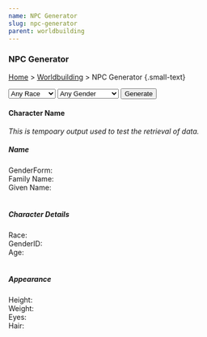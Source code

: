 ```yaml
---
name: NPC Generator
slug: npc-generator
parent: worldbuilding
---
```

### NPC Generator
[Home](dm-operations-center) > [Worldbuilding](worldbuilding-menu) > NPC Generator {.small-text}

<div class="controls">
    <select id="selectRace">
        <option value="none">Any Race</option>
        <option value="dragonborn">Dragonborn</option>
        <option value="dwarf">Dwarf</option>
        <option value="elf">Elf</option>
    </select>
    <select id="selectGender">
        <option value="none">Any Gender</option>
        <option value="feminine">Cisgender (F)</option>
        <option value="masculine">Cisgender (M)</option>
        <option value="none">Nonbinary</option>
        <option value="feminine">Transgender (F)</option>
        <option value="masculine">Transgender (M)</option>
    </select>
    <button id="buttonGenerateNPC" onclick="generateNPC()">Generate</button> 
</div>

<div class="result">
    <h4 id="npcFullName">Character Name</h4>
    <em class="small-text">This is tempoary output used to test the retrieval of data.</em>
    <div class="small-text">
        <h5>Name</h5>
        GenderForm: <strong id="npcGenderForm"></strong><br/>
        Family Name: <strong id="npcFamilyName"></strong><br/>
        Given Name: <strong id="npcGivenName"></strong><br/>
        <br/>
        <h5>Character Details</h5>
        Race: <strong id="npcRace"></strong><br/>
        GenderID: <strong id="npcGenderID"></strong><br/>
        Age: <strong id="npcAge"></strong><br/>
        <br/>
        <h5>Appearance</h5>
        Height: <strong id="npcHeight"></strong><br/>
        Weight: <strong id="npcWeight"></strong><br/>
        Eyes: <strong id="npcEyes"></strong><br/>
        Hair: <strong id="npcHair"></strong><br/>
        <br/>
    </div>
    <br/>
</div>

<script src="../assets/js/generator.js"></script>
<script src="../assets/js/dice.js"></script>
<script src="../assets/js/generateNPC.js"></script>
<script src="../assets/data/generators_data.js"></script>